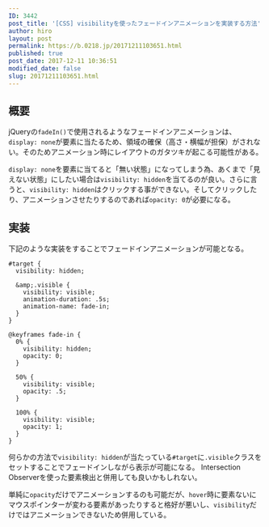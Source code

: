 ```yaml
---
ID: 3442
post_title: '[CSS] visibilityを使ったフェードインアニメーションを実装する方法'
author: hiro
layout: post
permalink: https://b.0218.jp/20171211103651.html
published: true
post_date: 2017-12-11 10:36:51
modified_date: false
slug: 20171211103651.html
---
```

## 概要
jQueryの`fadeIn()`で使用されるようなフェードインアニメーションは、`display: none`が要素に当たるため、領域の確保（高さ・横幅が担保）がされない。そのためアニメーション時にレイアウトのガタツキが起こる可能性がある。

`display: none`を要素に当てると「無い状態」になってしまう為、あくまで「見えない状態」にしたい場合は`visibility: hidden`を当てるのが良い。さらに言うと、`visibility: hidden`はクリックする事ができない。そしてクリックしたり、アニメーションさせたりするのであれば`opacity: 0`が必要になる。

<!--more-->

## 実装
下記のような実装をすることでフェードインアニメーションが可能となる。

```language-scss
#target {
  visibility: hidden;
  
  &amp;.visible {
    visibility: visible;
    animation-duration: .5s;
    animation-name: fade-in;
  }
}
```

```language-css
@keyframes fade-in {
  0% {
    visibility: hidden;
    opacity: 0;
  }

  50% {
    visibility: visible;
    opacity: .5;
  }

  100% {
    visibility: visible;
    opacity: 1;
  }
}
```

何らかの方法で`visibility: hidden`が当たっている`#target`に`.visible`クラスをセットすることでフェードインしながら表示が可能になる。
Intersection Observerを使った要素検出と併用しても良いかもしれない。

単純に`opacity`だけでアニメーションするのも可能だが、`hover`時に要素ないにマウスポインターが変わる要素があったりすると格好が悪いし、`visibility`だけではアニメーションできないため併用している。